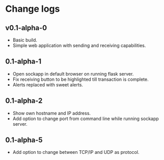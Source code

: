 # Change logs

## v0.1-alpha-0

- Basic build.
- Simple web application with sending and receiving capabilities.

## 0.1-alpha-1

- Open sockapp in default browser on running flask server.
- Fix receiving button to be highlighted till transaction is complete.
- Alerts replaced with sweet alerts.

## 0.1-alpha-2

- Show own hostname and IP address.
- Add option to change port from command line while running sockapp server.

## 0.1-alpha-5

- Add option to change between TCP/IP and UDP as protocol.